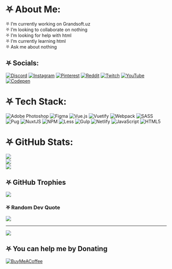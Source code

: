 # ⛧ About Me:
⛧ I’m currently working on Grandsoft.uz<br>⛧ I’m looking to collaborate on nothing<br>⛧ I’m looking for help with html<br>⛧ I’m currently learning html<br>⛧ Ask me about nothing


## ⛧ Socials:
[![Discord](https://img.shields.io/badge/Discord-%237289DA.svg?logo=discord&logoColor=white)](https://discord.gg/MetalSamurai#6262) [![Instagram](https://img.shields.io/badge/Instagram-%23E4405F.svg?logo=Instagram&logoColor=white)](https://instagram.com/miserableblood) [![Pinterest](https://img.shields.io/badge/Pinterest-%23E60023.svg?logo=Pinterest&logoColor=white)](https://pinterest.com/MetalSamurai_666) [![Reddit](https://img.shields.io/badge/Reddit-%23FF4500.svg?logo=Reddit&logoColor=white)](https://reddit.com/user/emergency_gazelle209) [![Twitch](https://img.shields.io/badge/Twitch-%239146FF.svg?logo=Twitch&logoColor=white)](https://twitch.tv/metalsamurai666) [![YouTube](https://img.shields.io/badge/YouTube-%23FF0000.svg?logo=YouTube&logoColor=white)](https://youtube.com/@abroravazov4390) [![Codepen](https://img.shields.io/badge/Codepen-000000?style=for-the-badge&logo=codepen&logoColor=white)](https://codepen.io/samurai27) 

# ⛧ Tech Stack:
![Adobe Photoshop](https://img.shields.io/badge/adobephotoshop-%2331A8FF.svg?style=for-the-badge&logo=adobephotoshop&logoColor=white) 	![Figma](https://img.shields.io/badge/figma-%23F24E1E.svg?style=for-the-badge&logo=figma&logoColor=white) ![Vue.js](https://img.shields.io/badge/vuejs-%2335495e.svg?style=for-the-badge&logo=vuedotjs&logoColor=%234FC08D) ![Vuetify](https://img.shields.io/badge/Vuetify-1867C0?style=for-the-badge&logo=vuetify&logoColor=AEDDFF) ![Webpack](https://img.shields.io/badge/webpack-%238DD6F9.svg?style=for-the-badge&logo=webpack&logoColor=black) ![SASS](https://img.shields.io/badge/SASS-hotpink.svg?style=for-the-badge&logo=SASS&logoColor=white) ![Pug](https://img.shields.io/badge/Pug-FFF?style=for-the-badge&logo=pug&logoColor=A86454) ![NuxtJS](https://img.shields.io/badge/Nuxt-black?style=for-the-badge&logo=nuxt.js&logoColor=white) ![NPM](https://img.shields.io/badge/NPM-%23000000.svg?style=for-the-badge&logo=npm&logoColor=white) ![Less](https://img.shields.io/badge/less-2B4C80?style=for-the-badge&logo=less&logoColor=white) ![Gulp](https://img.shields.io/badge/GULP-%23CF4647.svg?style=for-the-badge&logo=gulp&logoColor=white) ![Netlify](https://img.shields.io/badge/netlify-%23000000.svg?style=for-the-badge&logo=netlify&logoColor=#00C7B7) ![JavaScript](https://img.shields.io/badge/javascript-%23323330.svg?style=for-the-badge&logo=javascript&logoColor=%23F7DF1E) ![HTML5](https://img.shields.io/badge/html5-%23E34F26.svg?style=for-the-badge&logo=html5&logoColor=white)
# ⛧ GitHub Stats:
![](https://github-readme-stats.vercel.app/api?username=Samurai-27&theme=dark&hide_border=false&include_all_commits=true&count_private=false)<br/>
![](https://github-readme-streak-stats.herokuapp.com/?user=Samurai-27&theme=dark&hide_border=false)<br/>
![](https://github-readme-stats.vercel.app/api/top-langs/?username=Samurai-27&theme=dark&hide_border=false&include_all_commits=true&count_private=false&layout=compact)

## ⛧ GitHub Trophies
![](https://github-profile-trophy.vercel.app/?username=Samurai-27&theme=dracula&no-frame=false&no-bg=false&margin-w=4)

### ⛧ Random Dev Quote
![](https://quotes-github-readme.vercel.app/api?type=horizontal&theme=radical)

---
[![](https://visitcount.itsvg.in/api?id=Samurai-27&icon=5&color=4)](https://visitcount.itsvg.in)

  ## ⛧ You can help me by Donating
  [![BuyMeACoffee](https://img.shields.io/badge/Buy%20Me%20a%20Coffee-ffdd00?style=for-the-badge&logo=buy-me-a-coffee&logoColor=black)](https://buymeacoffee.com/MetalSamurai666) 

  
<!-- Proudly created with GPRM ( https://gprm.itsvg.in ) -->
